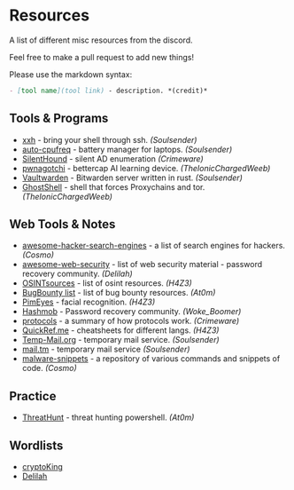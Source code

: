 # Resources
A list of different misc resources from the discord.

Feel free to make a pull request to add new things!

Please use the markdown syntax:
```md
- [tool name](tool link) - description. *(credit)*
```

## Tools & Programs

- [xxh](https://github.com/xxh/xxh) - bring your shell through ssh. *(Soulsender)*
- [auto-cpufreq](https://github.com/AdnanHodzic/auto-cpufreq) - battery manager for laptops. *(Soulsender)*
- [SilentHound](https://github.com/layer8secure/SilentHound.git) - silent AD enumeration *(Crimeware)*
- [pwnagotchi](https://github.com/DrSchottky/pwnagotchi/releases) - bettercap AI learning device. *(TheIonicChargedWeeb)*
- [Vaultwarden](https://github.com/dani-garcia/vaultwarden) - Bitwarden server written in rust. *(Soulsender)*
- [GhostShell](https://github.com/S12cybersecurity/GhostShell) - shell that forces Proxychains and tor. *(TheIonicChargedWeeb)*



## Web Tools & Notes
- [awesome-hacker-search-engines](https://github.com/edoardottt/awesome-hacker-search-engines) - a list of search engines for hackers. *(Cosmo)*
- [awesome-web-security](https://github.com/MiladMSFT/ThreatHunt) - list of web security material - password recovery community. *(Delilah)*
- [OSINTsources](https://github.com/awareseven/OSINTsources) - list of osint resources. *(H4Z3)*
- [BugBounty list](https://twitter.com/atomiczsec/status/1573430023604031488?s=46&t=kE8r4UXbHRYZgTTh4pmI-w) - list of bug bounty resources. *(At0m)*
- [PimEyes](https://pimeyes.com/en) - facial recognition. *(H4Z3)*
- [Hashmob](https://hashmob.net/resources/hashmob) - Password recovery community. *(Woke_Boomer)*
- [protocols](https://github.com/netspooky/protocols/tree/main/broadcast_brujeria) - a summary of how protocols work. *(Crimeware)*
- [QuickRef.me](https://quickref.me/) - cheatsheets for different langs. *(H4Z3)*
- [Temp-Mail.org](https://temp-mail.org/) - temporary mail service. *(Soulsender)*
- [mail.tm](https://mail.tm/en/) - temporary mail service *(Soulsender)*
- [malware-snippets](https://github.com/CosmodiumCS/Malware-Snippets) - a repository of various commands and snippets of code. *(Cosmo)*

## Practice
- [ThreatHunt](https://github.com/MiladMSFT/ThreatHunt) - threat hunting powershell. *(At0m)*

## Wordlists
- [cryptoKing](https://securityplayground.pw/TheBigList.zip)
- [Delilah](https://h.acker.is/74gb-wordlist-released-princesspi7-4/)